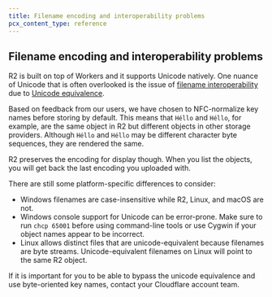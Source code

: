 ```yaml
---
title: Filename encoding and interoperability problems
pcx_content_type: reference
---
```


## Filename encoding and interoperability problems

R2 is built on top of Workers and it supports Unicode natively. One nuance of Unicode that is often overlooked is the issue of [filename interoperability](https://en.wikipedia.org/wiki/Filename#Encoding_indication_interoperability) due to [Unicode equivalence](https://en.wikipedia.org/wiki/Unicode_equivalence).

Based on feedback from our users, we have chosen to NFC-normalize key names before storing by default. This means that `Héllo` and `Héllo`, for example, are the same object in R2 but different objects in other storage providers. Although `Héllo` and `Héllo` may be different character byte sequences, they are rendered the same.

R2 preserves the encoding for display though. When you list the objects, you will get back the last encoding you uploaded with.

There are still some platform-specific differences to consider:

* Windows filenames are case-insensitive while R2, Linux, and macOS are not.
* Windows console support for Unicode can be error-prone. Make sure to run `chcp 65001` before using command-line tools or use Cygwin if your object names appear to be incorrect.
* Linux allows distinct files that are unicode-equivalent because filenames are byte streams. Unicode-equivalent filenames on Linux will point to the same R2 object.

If it is important for you to be able to bypass the unicode equivalence and use byte-oriented key names, contact your Cloudflare account team.
